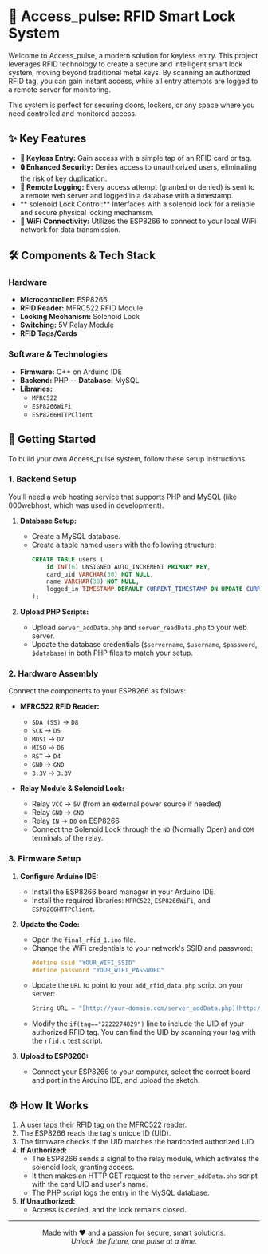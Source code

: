# 🌊 Access_pulse: RFID Smart Lock System

Welcome to Access_pulse, a modern solution for keyless entry. This project leverages RFID technology to create a secure and intelligent smart lock system, moving beyond traditional metal keys. By scanning an authorized RFID tag, you can gain instant access, while all entry attempts are logged to a remote server for monitoring.

This system is perfect for securing doors, lockers, or any space where you need controlled and monitored access.

## ✨ Key Features

-   **🔑 Keyless Entry:** Gain access with a simple tap of an RFID card or tag.
-   **🔒 Enhanced Security:** Denies access to unauthorized users, eliminating the risk of key duplication.
-   **📡 Remote Logging:** Every access attempt (granted or denied) is sent to a remote web server and logged in a database with a timestamp.
-   ** solenoid Lock Control:** Interfaces with a solenoid lock for a reliable and secure physical locking mechanism.
-   **📶 WiFi Connectivity:** Utilizes the ESP8266 to connect to your local WiFi network for data transmission.

## 🛠️ Components & Tech Stack

### Hardware
-   **Microcontroller:** ESP8266
-   **RFID Reader:** MFRC522 RFID Module
-   **Locking Mechanism:** Solenoid Lock
-   **Switching:** 5V Relay Module
-   **RFID Tags/Cards**

### Software & Technologies
-   **Firmware:** C++ on Arduino IDE
-   **Backend:** PHP
--   **Database:** MySQL
-   **Libraries:**
    -   `MFRC522`
    -   `ESP8266WiFi`
    -   `ESP8266HTTPClient`

## 🚀 Getting Started

To build your own Access_pulse system, follow these setup instructions.

### 1. Backend Setup

You'll need a web hosting service that supports PHP and MySQL (like 000webhost, which was used in development).

1.  **Database Setup:**
    -   Create a MySQL database.
    -   Create a table named `users` with the following structure:
        ```sql
        CREATE TABLE users (
            id INT(6) UNSIGNED AUTO_INCREMENT PRIMARY KEY,
            card_uid VARCHAR(30) NOT NULL,
            name VARCHAR(30) NOT NULL,
            logged_in TIMESTAMP DEFAULT CURRENT_TIMESTAMP ON UPDATE CURRENT_TIMESTAMP
        );
        ```

2.  **Upload PHP Scripts:**
    -   Upload `server_addData.php` and `server_readData.php` to your web server.
    -   Update the database credentials (`$servername`, `$username`, `$password`, `$database`) in both PHP files to match your setup.

### 2. Hardware Assembly

Connect the components to your ESP8266 as follows:

-   **MFRC522 RFID Reader:**
    -   `SDA (SS)` -> `D8`
    -   `SCK` -> `D5`
    -   `MOSI` -> `D7`
    -   `MISO` -> `D6`
    -   `RST` -> `D4`
    -   `GND` -> `GND`
    -   `3.3V` -> `3.3V`

-   **Relay Module & Solenoid Lock:**
    -   Relay `VCC` -> `5V` (from an external power source if needed)
    -   Relay `GND` -> `GND`
    -   Relay `IN` -> `D0` on ESP8266
    -   Connect the Solenoid Lock through the `NO` (Normally Open) and `COM` terminals of the relay.

### 3. Firmware Setup

1.  **Configure Arduino IDE:**
    -   Install the ESP8266 board manager in your Arduino IDE.
    -   Install the required libraries: `MFRC522`, `ESP8266WiFi`, and `ESP8266HTTPClient`.

2.  **Update the Code:**
    -   Open the `final_rfid_1.ino` file.
    -   Change the WiFi credentials to your network's SSID and password:
        ```cpp
        #define ssid "YOUR_WIFI_SSID"
        #define password "YOUR_WIFI_PASSWORD"
        ```
    -   Update the `URL` to point to your `add_rfid_data.php` script on your server:
        ```cpp
        String URL = "[http://your-domain.com/server_addData.php](http://your-domain.com/server_addData.php)";
        ```
    -   Modify the `if(tag=="2222274829")` line to include the UID of your authorized RFID tag. You can find the UID by scanning your tag with the `rfid.c` test script.

3.  **Upload to ESP8266:**
    -   Connect your ESP8266 to your computer, select the correct board and port in the Arduino IDE, and upload the sketch.

## ⚙️ How It Works

1.  A user taps their RFID tag on the MFRC522 reader.
2.  The ESP8266 reads the tag's unique ID (UID).
3.  The firmware checks if the UID matches the hardcoded authorized UID.
4.  **If Authorized:**
    -   The ESP8266 sends a signal to the relay module, which activates the solenoid lock, granting access.
    -   It then makes an HTTP GET request to the `server_addData.php` script with the card UID and user's name.
    -   The PHP script logs the entry in the MySQL database.
5.  **If Unauthorized:**
    -   Access is denied, and the lock remains closed.

---

<p align="center">
  Made with ❤️ and a passion for secure, smart solutions.
  <br>
  <em>Unlock the future, one pulse at a time.</em>
</p>
